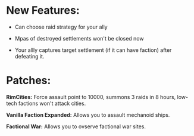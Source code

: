 # New Features:
- Can choose raid strategy for your ally

- Mpas of destroyed settlements won't be closed now

- Your allly captures target settlement (if it can have faction) after defeating it.

# Patches:
**RimCities:** Force assault point to 10000, summons 3 raids in 8 hours, low-tech factions won't attack cities.

**Vanilla Faction Expanded:** Allows you to assault mechanoid ships.

**Factional War:** Allows you to ovserve factional war sites.
